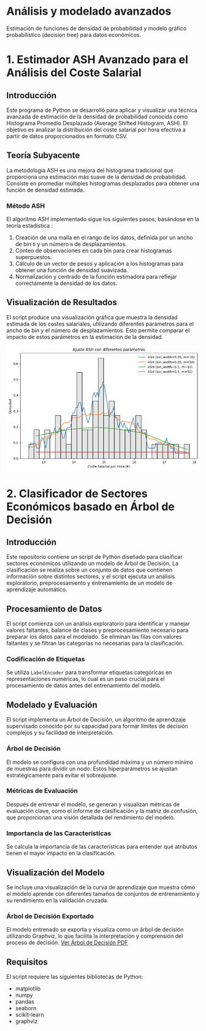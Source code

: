 # Análisis y modelado avanzados
Estimación de funciones de densidad de probabilidad y modelo gráfico probabilístico (decision tree) para datos económicos.


# 1. Estimador ASH Avanzado para el Análisis del Coste Salarial

## Introducción
Este programa de Python se desarrolló para aplicar y visualizar una técnica avanzada de estimación de la densidad de probabilidad conocida como Histograma Promedio Desplazado (Average Shifted Histogram, ASH). El objetivo es analizar la distribución del coste salarial por hora efectiva a partir de datos proporcionados en formato CSV.

## Teoría Subyacente
La metodología ASH es una mejora del histograma tradicional que proporciona una estimación más suave de la densidad de probabilidad. Consiste en promediar múltiples histogramas desplazados para obtener una función de densidad estimada.

### Método ASH
El algoritmo ASH implementado sigue los siguientes pasos, basándose en la teoría estadística :

1. Creación de una malla en el rango de los datos, definida por un ancho de bin `δ` y un número `m` de desplazamientos.
2. Conteo de observaciones en cada bin para crear histogramas superpuestos.
3. Cálculo de un vector de pesos y aplicación a los histogramas para obtener una función de densidad suavizada.
4. Normalización y centrado de la función estimadora para reflejar correctamente la densidad de los datos.


## Visualización de Resultados
El script produce una visualización gráfica que muestra la densidad estimada de los costes salariales, utilizando diferentes parámetros para el ancho de bin y el número de desplazamientos. Esto permite comparar el impacto de estos parámetros en la estimación de la densidad.

![ASH](ash.png)


# 2. Clasificador de Sectores Económicos basado en Árbol de Decisión

## Introducción
Este repositorio contiene un script de Python diseñado para clasificar sectores económicos utilizando un modelo de Árbol de Decisión. La clasificación se realiza sobre un conjunto de datos que contienen información sobre distintos sectores, y el script ejecuta un análisis exploratorio, preprocesamiento y entrenamiento de un modelo de aprendizaje automático.

## Procesamiento de Datos
El script comienza con un análisis exploratorio para identificar y manejar valores faltantes, balance de clases y preprocesamiento necesario para preparar los datos para el modelado. Se eliminan las filas con valores faltantes y se filtran las categorías no necesarias para la clasificación. 

### Codificación de Etiquetas
Se utiliza `LabelEncoder` para transformar etiquetas categóricas en representaciones numéricas, lo cual es un paso crucial para el procesamiento de datos antes del entrenamiento del modelo.

## Modelado y Evaluación
El script implementa un Árbol de Decisión, un algoritmo de aprendizaje supervisado conocido por su capacidad para formar límites de decisión complejos y su facilidad de interpretación.

### Árbol de Decisión
El modelo se configura con una profundidad máxima y un número mínimo de muestras para dividir un nodo. Estos hiperparámetros se ajustan estratégicamente para evitar el sobreajuste.

### Métricas de Evaluación
Después de entrenar el modelo, se generan y visualizan métricas de evaluación clave, como el informe de clasificación y la matriz de confusión, que proporcionan una visión detallada del rendimiento del modelo.

### Importancia de las Características
Se calcula la importancia de las características para entender qué atributos tienen el mayor impacto en la clasificación.

## Visualización del Modelo
Se incluye una visualización de la curva de aprendizaje que muestra cómo el modelo aprende con diferentes tamaños de conjuntos de entrenamiento y su rendimiento en la validación cruzada.

### Árbol de Decisión Exportado
El modelo entrenado se exporta y visualiza como un árbol de decisión utilizando Graphviz, lo que facilita la interpretación y comprensión del proceso de decisión.
[Ver Árbol de Decisión PDF](decision_tree21.pdf)


## Requisitos
El script requiere las siguientes bibliotecas de Python:
- matplotlib
- numpy
- pandas
- seaborn
- scikit-learn
- graphviz

